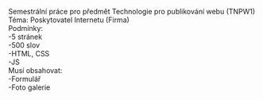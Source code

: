 Semestrální práce pro předmět Technologie pro publikování webu (TNPW1) <br>
Téma: Poskytovatel Internetu (Firma)<br>
Podmínky:<br>
-5 stránek<br>
-500 slov<br>
-HTML, CSS<br>
-JS<br>
Musí obsahovat:<br>
-Formulář<br>
-Foto galerie<br>

